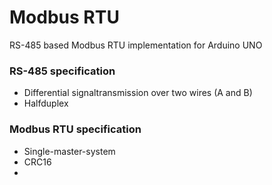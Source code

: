 # Modbus RTU
RS-485 based Modbus RTU implementation for Arduino UNO 

### RS-485 specification
* Differential signaltransmission over two wires (A and B) 
* Halfduplex

### Modbus RTU specification 
* Single-master-system 
* CRC16 
* 